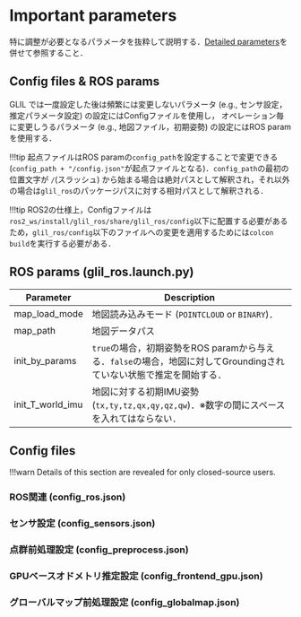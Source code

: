# Important parameters

特に調整が必要となるパラメータを抜粋して説明する．[Detailed parameters](params_detail.md)を併せて参照すること．

## Config files & ROS params

GLIL では一度設定した後は頻繁には変更しないパラメータ (e.g., センサ設定，推定パラメータ設定) の設定にはConfigファイルを使用し， オペレーション毎に変更しうるパラメータ (e.g., 地図ファイル，初期姿勢) の設定にはROS paramを使用する．

!!!tip
    起点ファイルはROS paramの```config_path```を設定することで変更できる (```config_path + "/config.json"```が起点ファイルとなる)．```config_path```の最初の位置文字が ```/```(スラッシュ) から始まる場合は絶対パスとして解釈され，それ以外の場合は```glil_ros```のパッケージパスに対する相対パスとして解釈される．

!!!tip
    ROS2の仕様上，Configファイルは```ros2_ws/install/glil_ros/share/glil_ros/config```以下に配置する必要があるため，```glil_ros/config```以下のファイルへの変更を適用するためには```colcon build```を実行する必要がある．

## ROS params (glil_ros.launch.py)

| Parameter            | Description |
| -----------------    | ----------- |
| map_load_mode        | 地図読み込みモード (```POINTCLOUD``` or ```BINARY```)． |
| map_path             | 地図データパス |
| init_by_params       | ```true```の場合，初期姿勢をROS paramから与える．```false```の場合，地図に対してGroundingされていない状態で推定を開始する． |
| init_T_world_imu     | 地図に対する初期IMU姿勢 (```tx,ty,tz,qx,qy,qz,qw```)．※数字の間にスペースを入れてはならない． |


## Config files

!!!warn
    Details of this section are revealed for only closed-source users.


### ROS関連 (config_ros.json)

### センサ設定 (config_sensors.json)

### 点群前処理設定 (config_preprocess.json)

### GPUベースオドメトリ推定設定 (config_frontend_gpu.json)

### グローバルマップ前処理設定 (config_globalmap.json)
